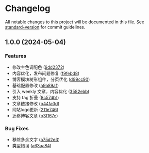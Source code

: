 # Changelog

All notable changes to this project will be documented in this file. See [standard-version](https://github.com/conventional-changelog/standard-version) for commit guidelines.

## 1.0.0 (2024-05-04)

### Features

- 修改主色调配色 ([9dd2372](https://github.com/wujieli0207/wujie-blog-next/commit/9dd2372cb21fa6913a82a746c84e3c0d58965827))
- 内容优化，发布问题修复 ([f9febd8](https://github.com/wujieli0207/wujie-blog-next/commit/f9febd8f18bf7b44de5850323f2d7fbcddeea3ba))
- 博客模块树形组件，分页优化 ([d99cc90](https://github.com/wujieli0207/wujie-blog-next/commit/d99cc900e69b936d2200dceb16f6de2f2b714401))
- 基础配置修改 ([a9a89af](https://github.com/wujieli0207/wujie-blog-next/commit/a9a89af90833df03bbce068e435123e4a492143e))
- 引入 weekly 文章，内容优化 ([3582ebb](https://github.com/wujieli0207/wujie-blog-next/commit/3582ebbd09cb757ddf9de6c309a2e0d98cbcdf92))
- 支持 tag 折叠 ([8c57db1](https://github.com/wujieli0207/wujie-blog-next/commit/8c57db1a4bf7db60d0bab8f0172aab6382efc92f))
- 文章链接修改 ([b44fa0d](https://github.com/wujieli0207/wujie-blog-next/commit/b44fa0d34ea223c1821322562ad5bc4857cc5cf4))
- 网站logo更新 ([211e746](https://github.com/wujieli0207/wujie-blog-next/commit/211e746b94c5e2da1b8f22900e7f112a7db10cf6))
- 迁移博客文章 ([b3f167e](https://github.com/wujieli0207/wujie-blog-next/commit/b3f167e96517c4aa022327e6505915344f77c06f))

### Bug Fixes

- 移除多余文字 ([a75d2e3](https://github.com/wujieli0207/wujie-blog-next/commit/a75d2e347446d74a0e4a0d45facc3515c3c629bb))
- 类型错误 ([a63aa84](https://github.com/wujieli0207/wujie-blog-next/commit/a63aa84988cb7f99eb4b1a52b75512d4ca4a2a51))
